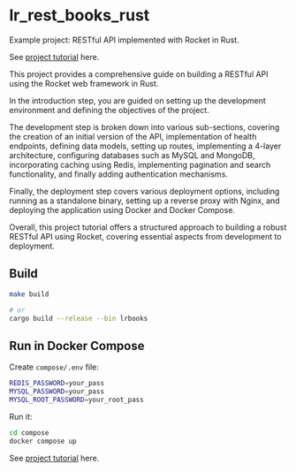# lr_rest_books_rust

Example project: RESTful API implemented with Rocket in Rust.

See [project tutorial](https://www.literank.com/project/17/intro) here.

This project provides a comprehensive guide on building a RESTful API using the Rocket web framework in Rust.

In the introduction step, you are guided on setting up the development environment and defining the objectives of the project.

The development step is broken down into various sub-sections, covering the creation of an initial version of the API, implementation of health endpoints, defining data models, setting up routes, implementing a 4-layer architecture, configuring databases such as MySQL and MongoDB, incorporating caching using Redis, implementing pagination and search functionality, and finally adding authentication mechanisms.

Finally, the deployment step covers various deployment options, including running as a standalone binary, setting up a reverse proxy with Nginx, and deploying the application using Docker and Docker Compose.

Overall, this project tutorial offers a structured approach to building a robust RESTful API using Rocket, covering essential aspects from development to deployment.

## Build

```bash
make build

# or
cargo build --release --bin lrbooks
```

## Run in Docker Compose

Create `compose/.env` file:

```bash
REDIS_PASSWORD=your_pass
MYSQL_PASSWORD=your_pass
MYSQL_ROOT_PASSWORD=your_root_pass
```

Run it:

```bash
cd compose
docker compose up
```

See [project tutorial](https://www.literank.com/project/17/intro) here.
